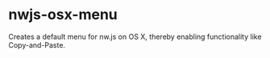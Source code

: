 # nwjs-osx-menu
Creates a default menu for nw.js on OS X, thereby enabling functionality like Copy-and-Paste.
